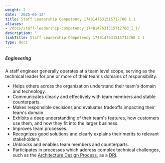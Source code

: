 ```yaml
---
weight: 2
date: '2025-06-12'
title: Staff Leadership Competency 1748147631515712760 1 1
aliases:
- /docs/staff-leadership-competency_1748147631515712760_1_1/
description: ''
linkTitle: Staff Leadership Competency 1748147631515712760 1 1
type: docs
---
```


##### Engineering

A staff engineer generally operates at a team level scope, serving as the technical leader for one or more of their team's domains of responsibility.

* Helps others across the organization understand their team's domain and technology.
* Communicates clearly and effectively with team members and stable counterparts.
* Makes responsible decisions and evaluates tradeoffs impacting their team's domain.
* Exhibits a deep understanding of their team's features, how customers use them, and how they fit into the larger business.
* Improves team processes.
* Recognizes good solutions and clearly explains their merits to relevant stakeholders.
* Unblocks and enables team members and counterparts.
* Participates in processes which address complex technical challenges, such as the [Architecture Design Process](/handbook/engineering/architecture/workflow/), as a [DRI](/handbook/people-group/directly-responsible-individuals).
